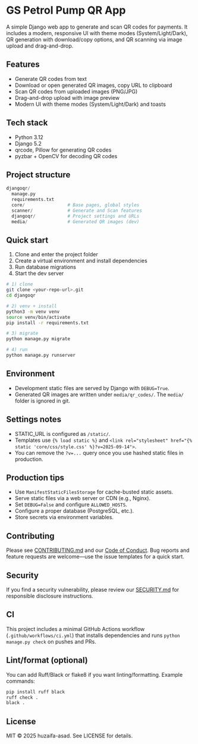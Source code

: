 # GS Petrol Pump QR App

A simple Django web app to generate and scan QR codes for payments. It includes a modern, responsive UI with theme modes (System/Light/Dark), QR generation with download/copy options, and QR scanning via image upload and drag-and-drop.

## Features

- Generate QR codes from text
- Download or open generated QR images, copy URL to clipboard
- Scan QR codes from uploaded images (PNG/JPG)
- Drag-and-drop upload with image preview
- Modern UI with theme modes (System/Light/Dark) and toasts

## Tech stack

- Python 3.12
- Django 5.2
- qrcode, Pillow for generating QR codes
- pyzbar + OpenCV for decoding QR codes

## Project structure

```python
djangoqr/
  manage.py
  requirements.txt
  core/                # Base pages, global styles
  scanner/             # Generate and Scan features
  djangoqr/            # Project settings and URLs
  media/               # Generated QR images (dev)
```

## Quick start

1. Clone and enter the project folder
2. Create a virtual environment and install dependencies
3. Run database migrations
4. Start the dev server

```bash
# 1) clone
git clone <your-repo-url>.git
cd djangoqr

# 2) venv + install
python3 -m venv venv
source venv/bin/activate
pip install -r requirements.txt

# 3) migrate
python manage.py migrate

# 4) run
python manage.py runserver
```

## Environment

- Development static files are served by Django with `DEBUG=True`.
- Generated QR images are written under `media/qr_codes/`. The `media/` folder is ignored in git.

## Settings notes

- STATIC_URL is configured as `/static/`.
- Templates use `{% load static %}` and `<link rel="stylesheet" href="{% static 'core/css/style.css' %}?v=2025-09-14">`.
- You can remove the `?v=...` query once you use hashed static files in production.

## Production tips

- Use `ManifestStaticFilesStorage` for cache-busted static assets.
- Serve static files via a web server or CDN (e.g., Nginx).
- Set `DEBUG=False` and configure `ALLOWED_HOSTS`.
- Configure a proper database (PostgreSQL, etc.).
- Store secrets via environment variables.

## Contributing

Please see [CONTRIBUTING.md](CONTRIBUTING.md) and our [Code of Conduct](CODE_OF_CONDUCT.md). Bug reports and feature requests are welcome—use the issue templates for a quick start.

## Security

If you find a security vulnerability, please review our [SECURITY.md](SECURITY.md) for responsible disclosure instructions.

## CI

This project includes a minimal GitHub Actions workflow (`.github/workflows/ci.yml`) that installs dependencies and runs `python manage.py check` on pushes and PRs.

## Lint/format (optional)

You can add Ruff/Black or flake8 if you want linting/formatting. Example commands:

```bash
pip install ruff black
ruff check .
black .
```

## License

MIT © 2025 huzaifa-asad. See LICENSE for details.
